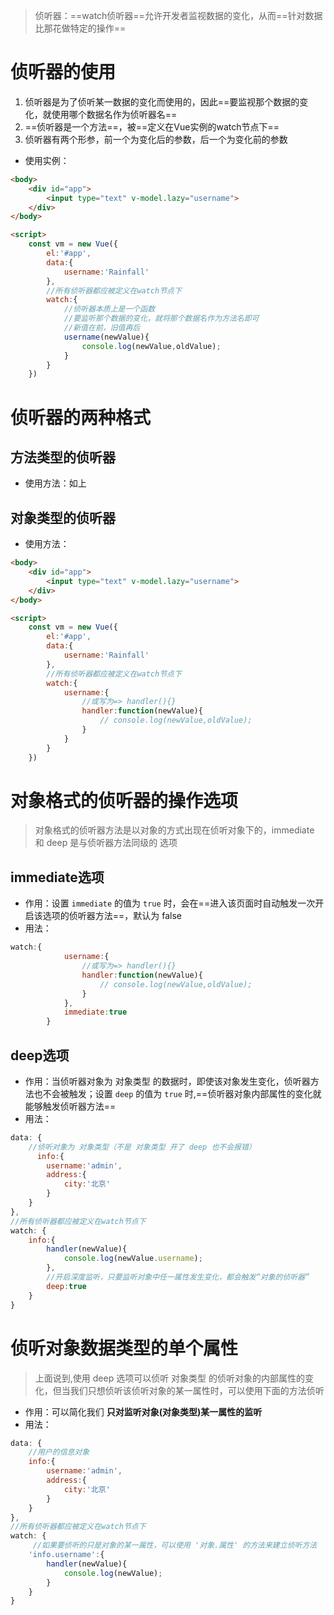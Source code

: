 >侦听器：==watch侦听器==允许开发者监视数据的变化，从而==针对数据比那花做特定的操作==
# 侦听器的使用
1. 侦听器是为了侦听某一数据的变化而使用的，因此==要监视那个数据的变化，就使用哪个数据名作为侦听器名==
2. ==侦听器是一个方法==，被==定义在Vue实例的watch节点下==
3. 侦听器有两个形参，前一个为变化后的参数，后一个为变化前的参数
+ 使用实例：
```html
<body>
    <div id="app">
        <input type="text" v-model.lazy="username">
    </div>
</body>

<script>
    const vm = new Vue({
        el:'#app',
        data:{
            username:'Rainfall'
        },
        //所有侦听器都应被定义在watch节点下
        watch:{
            //侦听器本质上是一个函数
            //要监听那个数据的变化，就将那个数据名作为方法名即可
            //新值在前，旧值再后
            username(newValue){
                console.log(newValue,oldValue);
            }
        }
    })
```
# 侦听器的两种格式
## 方法类型的侦听器
+ 使用方法：如上
## 对象类型的侦听器
+ 使用方法：
```html
<body>
    <div id="app">
        <input type="text" v-model.lazy="username">
    </div>
</body>

<script>
    const vm = new Vue({
        el:'#app',
        data:{
            username:'Rainfall'
        },
        //所有侦听器都应被定义在watch节点下
        watch:{
            username:{
                //或写为=> handler(){}
                handler:function(newValue){
                    // console.log(newValue,oldValue);
                }
            }
        }
    })
```
# 对象格式的侦听器的操作选项
> 对象格式的侦听器方法是以对象的方式出现在侦听对象下的，immediate 和 deep 是与侦听器方法同级的 选项

## immediate选项
+ 作用：设置 `immediate` 的值为 `true` 时，会在==进入该页面时自动触发一次开启该选项的侦听器方法==，默认为 false
+ 用法：
```javascript
watch:{
            username:{
                //或写为=> handler(){}
                handler:function(newValue){
                    // console.log(newValue,oldValue);
                }
            },
            immediate:true
        }
```
## deep选项
+ 作用：当侦听器对象为 对象类型 的数据时，即使该对象发生变化，侦听器方法也不会被触发；设置 `deep` 的值为 `true` 时,==侦听器对象内部属性的变化就能够触发侦听器方法==
+ 用法：
```javascript
data: {
    //侦听对象为 对象类型（不是 对象类型 开了 deep 也不会报错）
      info:{
        username:'admin',
        address:{
            city:'北京'
        }
    }
},
//所有侦听器都应被定义在watch节点下
watch: {
    info:{
        handler(newValue){
            console.log(newValue.username);
        },
        //开启深度监听，只要监听对象中任一属性发生变化，都会触发“对象的侦听器”
        deep:true
    }
}
```
# 侦听对象数据类型的单个属性
> 上面说到,使用 deep 选项可以侦听 对象类型 的侦听对象的内部属性的变化，但当我们只想侦听该侦听对象的某一属性时，可以使用下面的方法侦听

+ 作用：可以简化我们 **只对监听对象(对象类型)某一属性的监听**
+ 用法：
```javascript
data: {
    //用户的信息对象
    info:{
        username:'admin',
        address:{
            city:'北京'
        }
    }
},
//所有侦听器都应被定义在watch节点下
watch: {
     //如果要侦听的只是对象的某一属性，可以使用 '对象.属性' 的方法来建立侦听方法
    'info.username':{
        handler(newValue){
            console.log(newValue);
        }
    }
}
```